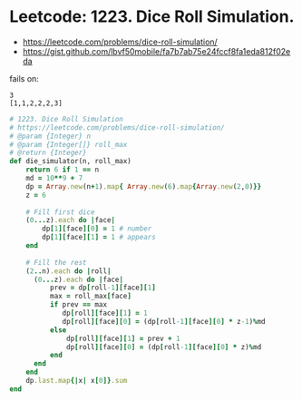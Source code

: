 # Leetcode: 1223. Dice Roll Simulation.

- https://leetcode.com/problems/dice-roll-simulation/
- https://gist.github.com/lbvf50mobile/fa7b7ab75e24fccf8fa1eda812f02eda

fails on:

```
3
[1,1,2,2,2,3]
```

```Ruby
# 1223. Dice Roll Simulation
# https://leetcode.com/problems/dice-roll-simulation/
# @param {Integer} n
# @param {Integer[]} roll_max
# @return {Integer}
def die_simulator(n, roll_max)
    return 6 if 1 == n
    md = 10**9 + 7
    dp = Array.new(n+1).map{ Array.new(6).map{Array.new(2,0)}}
    z = 6
    
    # Fill first dice
    (0...z).each do |face|
        dp[1][face][0] = 1 # number
        dp[1][face][1] = 1 # appears
    end
    
    # Fill the rest
    (2..n).each do |roll|
      (0...z).each do |face|
          prev = dp[roll-1][face][1]
          max = roll_max[face]
          if prev == max
             dp[roll][face][1] = 1
             dp[roll][face][0] = (dp[roll-1][face][0] * z-1)%md 
          else
              dp[roll][face][1] = prev + 1
              dp[roll][face][0] = (dp[roll-1][face][0] * z)%md
          end
      end
    end
    dp.last.map{|x| x[0]}.sum
end
```